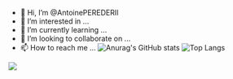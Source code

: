 - 👋 Hi, I’m @AntoinePEREDERII
- 👀 I’m interested in ...
- 🌱 I’m currently learning ...
- 💞️ I’m looking to collaborate on ...
- 📫 How to reach me ...
![Anurag's GitHub stats](https://github-readme-stats.vercel.app/api?username=AntoinePEREDERII&show_icons=true&theme=gradient)
![Top Langs](https://github-readme-stats.vercel.app/api/top-langs/?username=anuraghazra&layout=compact)
<a href="https://github.com/AntoinePEREDERII/github-readme-stats">
  <img align="center" src="https://github-readme-stats.vercel.app/api/pin/?username=AntoinePEREDERII&repo=github-readme-stats" />
</a>

<!---
AntoinePEREDERII/AntoinePEREDERII is a ✨ special ✨ repository because its `README.md` (this file) appears on your GitHub profile.
You can click the Preview link to take a look at your changes.
--->
